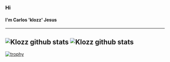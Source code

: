 ### Hi 
#### I'm Carlos 'klozz' Jesus
---
<!--
**Klozz/klozz** is a ✨ _special_ ✨ repository because its `README.md` (this file) appears on your GitHub profile.

Here are some ideas to get you started:

#
- 🔭 I’m currently working on ...
- 🌱 I’m currently learning ...
- 👯 I’m looking to collaborate on ...
- 🤔 I’m looking for help with ...
- 💬 Ask me about ...
- 📫 How to reach me: ...
- 😄 Pronouns: ...
- ⚡ Fun fact: ...
-->
![Klozz github stats](https://github-readme-stats.vercel.app/api?username=klozz&show_icons=true&theme=radical&count_private=true&show_owner=true&include_all_commits=true)
![Klozz github stats](https://github-readme-stats.vercel.app/api/top-langs/?username=klozz&show_icons=true&theme=radical&count_private=true&show_owner=true&include_all_commits=true&layout=compact)
---
[![trophy](https://github-profile-trophy.vercel.app/?username=klozz&theme=radical&title=MultiLanguage,Organizations,Repositories,Stars,Commit,PullRequest)](https://github.com/klozz/klozz)
